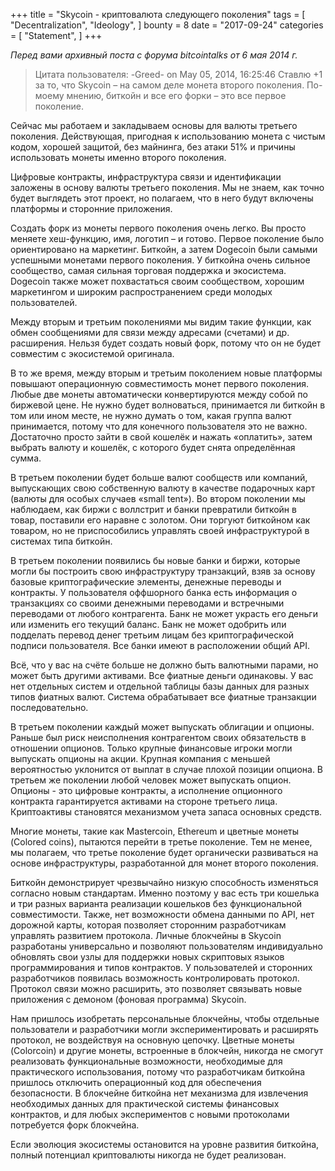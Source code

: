 +++
title = "Skycoin - криптовалюта следующего поколения"
tags = [
    "Decentralization",
    "Ideology",
]
bounty = 8
date = "2017-09-24"
categories = [
    "Statement",
]
+++

*Перед вами архивный поста с форума bitcointalks от 6 мая 2014 г.*

>Цитата пользователя: -Greed- on May 05, 2014, 16:25:46 
Ставлю +1 за то, что Skycoin – на самом деле монета второго поколения. По-моему мнению, биткойн и все его форки – это все первое поколение.

Сейчас мы работаем и закладываем основы для валюты третьего поколения. Действующая, пригодная к использованию монета с чистым кодом, хорошей защитой, без майнинга, без атаки  51% и причины использовать монеты именно  второго поколения.

Цифровые контракты, инфраструктура связи и идентификации заложены в основу валюты третьего поколения. Мы не знаем, как точно будет выглядеть этот проект, но полагаем, что в него будут включены платформы и сторонние приложения.

Создать форк из монеты первого поколения очень легко. Вы просто меняете хеш-функцию, имя, логотип – и готово. Первое поколение было ориентировано на маркетинг. Биткойн, а затем Dogecoin были самыми успешными монетами первого поколения. У биткойна очень сильное сообщество,  самая сильная торговая поддержка  и экосистема. Dogecoin также может похвастаться своим сообществом, хорошим  маркетингом и широким распространением среди молодых пользователей.

Между вторым и третьим поколениями мы видим такие функции, как обмен сообщениями для связи между адресами (счетами) и др. расширения. Нельзя будет создать новый форк, потому что он не будет совместим с экосистемой оригинала.

В то же время, между вторым и третьим поколением новые платформы повышают операционную совместимость   монет первого поколения. Любые две монеты автоматически конвертируются между собой по биржевой цене. Не нужно будет волноваться, принимается ли биткойн в том или ином месте, не нужно думать о том, какая группа валют принимается, потому что для конечного пользователя это не важно. Достаточно просто зайти в свой кошелёк и нажать «оплатить», затем выбрать валюту  и кошелёк, с которого будет снята определённая сумма.

В третьем поколении будет больше валют сообществ или компаний,  выпускающих свою собственную валюту в качестве подарочных карт (валюты для особых случаев «small tent»). Во втором поколении мы наблюдаем, как биржи с воллстрит и банки превратили биткойн в товар, поставили его наравне с золотом. Они торгуют биткойном как товаром, но не приспособились  управлять своей инфраструктурой в системах типа биткойн.

В третьем поколении появились бы новые банки и биржи, которые могли бы построить свою инфраструктуру транзакций, взяв за основу базовые криптографические  элементы, денежные переводы и контракты. У пользователя оффшорного банка есть информация о транзакциях со своими денежными переводами и встречными переводами от любого контрагента. Банк не может украсть его деньги или изменить его текущий баланс. Банк не может одобрить или подделать перевод денег третьим лицам без криптографической подписи пользователя. Все банки имеют в расположении общий API.

Всё, что у вас на счёте больше не должно быть валютными парами, но может быть другими активами. Все фиатные деньги одинаковы. У вас нет отдельных систем и отдельной таблицы базы данных для разных типов фиатных валют. Система обрабатывает все фиатные транзакции последовательно.

В третьем поколении каждый может выпускать облигации и опционы. Раньше был риск неисполнения контрагентом своих обязательств в отношении опционов.  Только крупные финансовые игроки могли выпускать опционы на акции. Крупная компания с меньшей вероятностью уклонится от выплат  в случае плохой позиции опциона. В третьем же поколении любой человек может выпускать опцион. Опционы - это цифровые контракты, а исполнение опционного контракта гарантируется активами на стороне третьего лица. Криптоактивы становятся механизмом учета запаса основных средств.

Многие монеты, такие как Mastercoin, Ethereum и цветные монеты (Colored coins), пытаются перейти в третье поколение. Тем не менее, мы полагаем, что третье поколение будет органически развиваться на основе инфраструктуры, разработанной для монет второго поколения.

Биткойн демонстрирует чрезвычайно низкую способность изменяться согласно новым стандартам. Именно поэтому у вас есть три кошелька и три разных варианта реализации кошельков без функциональной совместимости. Также, нет возможности обмена данными по API, нет дорожной карты, которая позволяет сторонним разработчикам управлять развитием протокола. Личные блокчейны в Skycoin  разработаны универсально и позволяют пользователям индивидуально обновлять свои узлы для поддержки новых скриптовых языков программирования и типов контрактов. У пользователей и сторонних разработчиков появилась возможность контролировать протокол. Протокол связи можно расширить, это позволяет связывать новые приложения с демоном (фоновая программа) Skycoin. 

Нам пришлось изобретать персональные блокчейны, чтобы отдельные пользователи и разработчики могли экспериментировать и расширять протокол, не воздействуя на основную цепочку. Цветные монеты (Colorcoin) и другие монеты, встроенные в блокчейн, никогда не смогут реализовать функциональные возможности, необходимые для практического использования, потому что разработчикам биткойна пришлось отключить операционный код  для обеспечения безопасности. В блокчейне биткойна нет механизма для извлечения необходимых данных для практической системы финансовых контрактов, и для любых экспериментов с новыми протоколами потребуется форк блокчейна.

Если эволюция экосистемы остановится на уровне развития биткойна, полный потенциал криптовалюты никогда не будет реализован.
